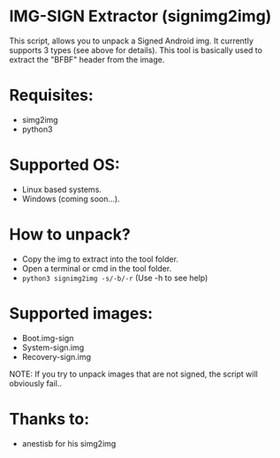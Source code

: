 IMG-SIGN Extractor (signimg2img)
=====================================
This script, allows you to unpack a Signed Android img. It currently supports 3 types (see above for details). This tool is basically used to extract the "BFBF" header from the image.

Requisites:
=====================================
* simg2img
* python3

Supported OS:
=====================================
* Linux based systems.
* Windows (coming soon...).

How to unpack?
=====================================
* Copy the img to extract into the tool folder.
* Open a terminal or cmd in the tool folder.
* ```python3 signimg2img -s/-b/-r``` (Use -h to see help)

Supported images:
=====================================
* Boot.img-sign
* System-sign.img
* Recovery-sign.img

NOTE: If you try to unpack images that are not signed, the script will obviously fail..

Thanks to:
=====================================
* anestisb for his simg2img
